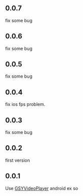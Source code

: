 ## 0.0.7

fix some bug
## 0.0.6

fix some bug

## 0.0.5

fix some bug

## 0.0.4

fix ios fps problem.

## 0.0.3

fix some bug

## 0.0.2

first version

## 0.0.1

Use [GSYVideoPlayer](https://github.com/CarGuo/GSYVideoPlayer) android ex so
